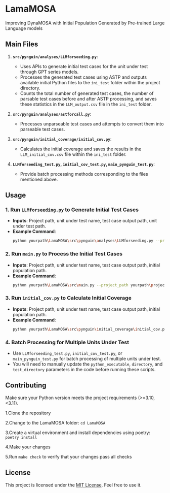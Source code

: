 # LamaMOSA

Improving DynaMOSA with Initial Population Generated by Pre-trained Large Language models

## Main Files

1. **`src/pynguin/analyses/LLMforseeding.py`**: 
   - Uses APIs to generate initial test cases for the unit under test through GPT series models.
   - Processes the generated test cases using ASTP and outputs available initial Python files to the `ini_test` folder within the project directory.
   - Counts the total number of generated test cases, the number of parsable test cases before and after ASTP processing, and saves these statistics in the `LLM_output.csv` file in the `ini_test` folder.

2. **`src/pynguin/analyses/astforcall.py`**: 
   - Processes unparseable test cases and attempts to convert them into parseable test cases.

3. **`src/pynguin/initial_coverage/initial_cov.py`**: 
   - Calculates the initial coverage and saves the results in the `LLM_initial_cov.csv` file within the `ini_test` folder.

4. **`LLMforseeding_test.py`, `initial_cov_test.py`, `main_pynguin_test.py`**: 
   - Provide batch processing methods corresponding to the files mentioned above.

## Usage

### 1. Run `LLMforseeding.py` to Generate Initial Test Cases
- **Inputs**: Project path, unit under test name, test case output path, unit under test path.
- **Example Command**:
  ```bash
  python yourpath\LamaMOSA\src\pynguin\analyses\LLMforseeding.py --project_path yourpath\project --module_name module1 --output_path yourpath\project\test --module_path yourpath\project\module1.py
  ```

### 2. Run `main.py` to Process the Initial Test Cases
- **Inputs**: Project path, unit under test name, test case output path, initial population path.
- **Example Command**:
  ```bash
  python yourpath\LamaMOSA\src\main.py --project_path yourpath\project --module_name module1 --output_path yourpath\project\test --initial_population_data yourpath\project\ini_test
  ```

### 3. Run `initial_cov.py` to Calculate Initial Coverage
- **Inputs**: Project path, unit under test name, test case output path, initial population path.
- **Example Command**:
  ```bash
  python yourpath\LamaMOSA\src\pynguin\initial_coverage\initial_cov.py --project_path yourpath\project --module_name module1 --output_path yourpath\project\test --initial_population_data yourpath\project\ini_test
  ```

### 4. Batch Processing for Multiple Units Under Test
- Use `LLMforseeding_test.py`, `initial_cov_test.py`, or `main_pynguin_test.py` for batch processing of multiple units under test.
- You will need to manually update the `python_executable`, `directory`, and `test_directory` parameters in the code before running these scripts.


## Contributing
Make sure your Python version meets the project requirements (>=3.10, <3.11).

1.Clone the repository

2.Change to the LamaMOSA folder: `cd LamaMOSA`

3.Create a virtual environment and install dependencies using poetry: `poetry install`

4.Make your changes

5.Run `make check` to verify that your changes pass all checks

## License

This project is licensed under the [MIT License](LICENSE). Feel free to use it.
